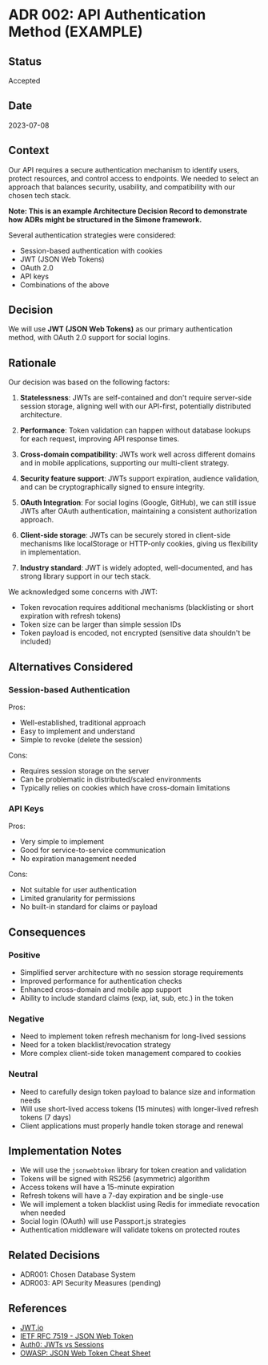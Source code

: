 # ADR 002: API Authentication Method (EXAMPLE)

## Status

Accepted

## Date

2023-07-08

## Context

Our API requires a secure authentication mechanism to identify users, protect resources, and control access to endpoints. We needed to select an approach that balances security, usability, and compatibility with our chosen tech stack.

**Note: This is an example Architecture Decision Record to demonstrate how ADRs might be structured in the Simone framework.**

Several authentication strategies were considered:
- Session-based authentication with cookies
- JWT (JSON Web Tokens)
- OAuth 2.0
- API keys
- Combinations of the above

## Decision

We will use **JWT (JSON Web Tokens)** as our primary authentication method, with OAuth 2.0 support for social logins.

## Rationale

Our decision was based on the following factors:

1. **Statelessness**: JWTs are self-contained and don't require server-side session storage, aligning well with our API-first, potentially distributed architecture.

2. **Performance**: Token validation can happen without database lookups for each request, improving API response times.

3. **Cross-domain compatibility**: JWTs work well across different domains and in mobile applications, supporting our multi-client strategy.

4. **Security feature support**: JWTs support expiration, audience validation, and can be cryptographically signed to ensure integrity.

5. **OAuth Integration**: For social logins (Google, GitHub), we can still issue JWTs after OAuth authentication, maintaining a consistent authorization approach.

6. **Client-side storage**: JWTs can be securely stored in client-side mechanisms like localStorage or HTTP-only cookies, giving us flexibility in implementation.

7. **Industry standard**: JWT is widely adopted, well-documented, and has strong library support in our tech stack.

We acknowledged some concerns with JWT:
- Token revocation requires additional mechanisms (blacklisting or short expiration with refresh tokens)
- Token size can be larger than simple session IDs
- Token payload is encoded, not encrypted (sensitive data shouldn't be included)

## Alternatives Considered

### Session-based Authentication

Pros:
- Well-established, traditional approach
- Easy to implement and understand
- Simple to revoke (delete the session)

Cons:
- Requires session storage on the server
- Can be problematic in distributed/scaled environments
- Typically relies on cookies which have cross-domain limitations

### API Keys

Pros:
- Very simple to implement
- Good for service-to-service communication
- No expiration management needed

Cons:
- Not suitable for user authentication
- Limited granularity for permissions
- No built-in standard for claims or payload

## Consequences

### Positive

- Simplified server architecture with no session storage requirements
- Improved performance for authentication checks
- Enhanced cross-domain and mobile app support
- Ability to include standard claims (exp, iat, sub, etc.) in the token

### Negative

- Need to implement token refresh mechanism for long-lived sessions
- Need for a token blacklist/revocation strategy
- More complex client-side token management compared to cookies

### Neutral

- Need to carefully design token payload to balance size and information needs
- Will use short-lived access tokens (15 minutes) with longer-lived refresh tokens (7 days)
- Client applications must properly handle token storage and renewal

## Implementation Notes

- We will use the `jsonwebtoken` library for token creation and validation
- Tokens will be signed with RS256 (asymmetric) algorithm
- Access tokens will have a 15-minute expiration
- Refresh tokens will have a 7-day expiration and be single-use
- We will implement a token blacklist using Redis for immediate revocation when needed
- Social login (OAuth) will use Passport.js strategies
- Authentication middleware will validate tokens on protected routes

## Related Decisions

- ADR001: Chosen Database System
- ADR003: API Security Measures (pending)

## References

- [JWT.io](https://jwt.io/)
- [IETF RFC 7519 - JSON Web Token](https://tools.ietf.org/html/rfc7519)
- [Auth0: JWTs vs Sessions](https://auth0.com/blog/cookies-vs-tokens-definitive-guide/)
- [OWASP: JSON Web Token Cheat Sheet](https://cheatsheetseries.owasp.org/cheatsheets/JSON_Web_Token_for_Java_Cheat_Sheet.html)
